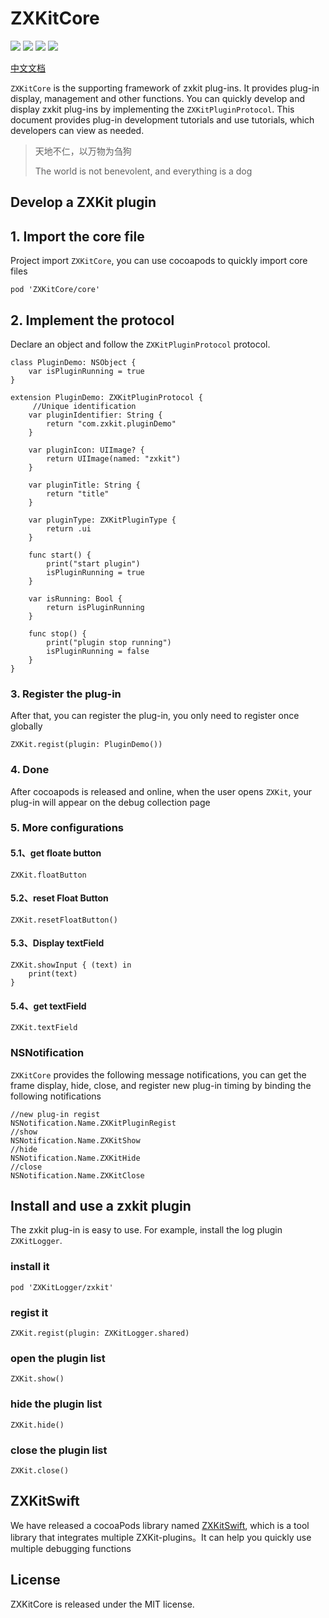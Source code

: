 # ZXKitCore

![](https://img.shields.io/badge/CocoaPods-supported-brightgreen) ![](https://img.shields.io/badge/Swift-5.0-brightgreen) ![](https://img.shields.io/badge/License-MIT-brightgreen) ![](https://img.shields.io/badge/version-iOS11.0-brightgreen)

[中文文档](./README.md)

`ZXKitCore` is the supporting framework of zxkit plug-ins. It provides plug-in display, management and other functions. You can quickly develop and display zxkit plug-ins by implementing the `ZXKitPluginProtocol`. This document provides plug-in development tutorials and use tutorials, which developers can view as needed.

> 天地不仁，以万物为刍狗
> 
> The world is not benevolent, and everything is a dog

## Develop a ZXKit plugin

## 1. Import the core file

Project import `ZXKitCore`, you can use cocoapods to quickly import core files

```
pod 'ZXKitCore/core'
```

## 2. Implement the protocol

Declare an object and follow the `ZXKitPluginProtocol` protocol.

```
class PluginDemo: NSObject {
    var isPluginRunning = true
}

extension PluginDemo: ZXKitPluginProtocol {
	 //Unique identification
    var pluginIdentifier: String {
        return "com.zxkit.pluginDemo"
    }
    
    var pluginIcon: UIImage? {
        return UIImage(named: "zxkit")
    }

    var pluginTitle: String {
        return "title"
    }

    var pluginType: ZXKitPluginType {
        return .ui
    }

    func start() {
        print("start plugin")
        isPluginRunning = true
    }
    
    var isRunning: Bool {
        return isPluginRunning
    }

    func stop() {
        print("plugin stop running")
        isPluginRunning = false
    }
}
```

### 3. Register the plug-in

After that, you can register the plug-in, you only need to register once globally


```
ZXKit.regist(plugin: PluginDemo())
```

### 4. Done

After cocoapods is released and online, when the user opens `ZXKit`, your plug-in will appear on the debug collection page

### 5. More configurations

#### 5.1、get floate button

```
ZXKit.floatButton
```

#### 5.2、reset Float Button

```
ZXKit.resetFloatButton()
```

#### 5.3、Display textField

```
ZXKit.showInput { (text) in
	print(text)
}
```

#### 5.4、get textField

```
ZXKit.textField
```

### NSNotification

`ZXKitCore` provides the following message notifications, you can get the frame display, hide, close, and register new plug-in timing by binding the following notifications

```
//new plug-in regist
NSNotification.Name.ZXKitPluginRegist
//show
NSNotification.Name.ZXKitShow
//hide
NSNotification.Name.ZXKitHide
//close
NSNotification.Name.ZXKitClose
```

## Install and use a zxkit plugin

The zxkit plug-in is easy to use. For example, install the log plugin `ZXKitLogger`.

### install it

```
pod 'ZXKitLogger/zxkit'
```
### regist it

```
ZXKit.regist(plugin: ZXKitLogger.shared)
```

### open the plugin list

```
ZXKit.show()
```

### hide the plugin list

```
ZXKit.hide()
```

### close the plugin list

```
ZXKit.close()
```

## ZXKitSwift

We have released a cocoaPods library named [ZXKitSwift](https://github.com/ZXKitCode/ZXKitSwift), which is a tool library that integrates multiple ZXKit-plugins。It can help you quickly use multiple debugging functions

## License

ZXKitCore is released under the MIT license. 
